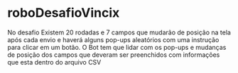 # roboDesafioVincix

No desafio Existem 20 rodadas e 7 campos que mudarão de posição na tela após cada envio e haverá alguns pop-ups aleatórios com uma instrução para clicar em um botão.
 O Bot tem que lidar com os pop-ups e mudanças de posição dos campos que deveram ser preenchidos com informações que esta dentro do arquivo CSV
